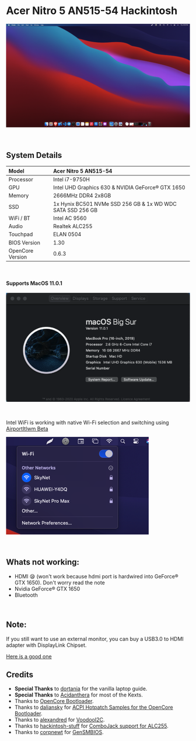 # Acer Nitro 5 AN515-54 Hackintosh

![](Images/Home.png)

<br/>

## System Details

| Model            | Acer Nitro 5 AN515-54                                      |
| :--------------- | :--------------------------------------------------------- |
| Processor        | Intel i7-9750H                                             |
| GPU              | Intel UHD Graphics 630 & NVIDIA GeForce® GTX 1650          |
| Memory           | 2666MHz DDR4 2x8GB                                         |
| SSD              | 1x Hynix BC501 NVMe SSD 256 GB & 1x WD WDC SATA SSD 256 GB |
| WiFi / BT        | Intel AC 9560                                              |
| Audio            | Realtek ALC255                                             |
| Touchpad         | ELAN 0504                                                  |
| BIOS Version     | 1.30                                                       |
| OpenCore Version | 0.6.3                                                      |

<br/>

#### Supports MacOS 11.0.1

![](Images/About.png)

<br/>

Intel WiFi is working with native Wi-Fi selection and switching using [AirportItlwm Beta](https://github.com/OpenIntelWireless/itlwm/releases/tag/v1.1.0)

![](Images/WiFi.png)

<br/>

## Whats not working:

- HDMI 😪 (won't work because hdmi port is hardwired into GeForce® GTX 1650). Don't worry read the note
- Nvidia GeForce® GTX 1650
- Bluetooth

<br/>

## Note:

If you still want to use an external monitor, you can buy a USB3.0 to HDMI adapter with DisplayLink Chipset.

[Here is a good one](https://www.amazon.in/gp/product/B013G4CJM8/ref=ppx_yo_dt_b_asin_title_o09_s00?ie=UTF8&psc=1)

## Credits

- **Special Thanks** to [dortania](https://dortania.github.io/vanilla-laptop-guide) for the vanilla laptop guide.
- **Special Thanks** to [Acidanthera](https://github.com/acidanthera) for most of the Kexts.
- Thanks to [OpenCore Bootloader](https://https://github.com/acidanthera/OpenCorePkg).
- Thanks to [daliansky](https://github.com/daliansky) for [ACPI Hotpatch Samples for the OpenCore Bootloader](https://github.com/daliansky/OC-little).
- Thanks to [alexandred](https://github.com/alexandred) for [VoodooI2C](https://github.com/alexandred/VoodooI2C).
- Thanks to [hackintosh-stuff](https://github.com/hackintosh-stuff) for [ComboJack support for ALC255](https://github.com/hackintosh-stuff/ComboJack).
- Thanks to [corpnewt](https://github.com/corpnewt) for [GenSMBIOS](https://github.com/corpnewt/GenSMBIOS).
